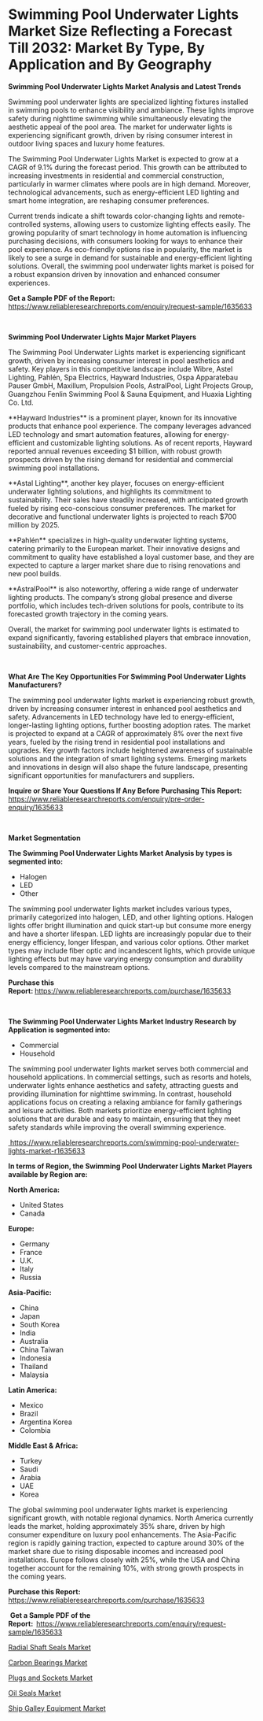<p><h1>Swimming Pool Underwater Lights Market Size Reflecting a Forecast Till 2032: Market By Type, By Application and By Geography</h1></p><p><strong>Swimming Pool Underwater Lights Market Analysis and Latest Trends</strong></p>
<p><p>Swimming pool underwater lights are specialized lighting fixtures installed in swimming pools to enhance visibility and ambiance. These lights improve safety during nighttime swimming while simultaneously elevating the aesthetic appeal of the pool area. The market for underwater lights is experiencing significant growth, driven by rising consumer interest in outdoor living spaces and luxury home features.</p><p>The Swimming Pool Underwater Lights Market is expected to grow at a CAGR of 9.1% during the forecast period. This growth can be attributed to increasing investments in residential and commercial construction, particularly in warmer climates where pools are in high demand. Moreover, technological advancements, such as energy-efficient LED lighting and smart home integration, are reshaping consumer preferences. </p><p>Current trends indicate a shift towards color-changing lights and remote-controlled systems, allowing users to customize lighting effects easily. The growing popularity of smart technology in home automation is influencing purchasing decisions, with consumers looking for ways to enhance their pool experience. As eco-friendly options rise in popularity, the market is likely to see a surge in demand for sustainable and energy-efficient lighting solutions. Overall, the swimming pool underwater lights market is poised for a robust expansion driven by innovation and enhanced consumer experiences.</p></p>
<p><strong>Get a Sample PDF of the Report:&nbsp;</strong> <a href="https://www.reliableresearchreports.com/enquiry/request-sample/1635633?utm_campaign=118&utm_medium=2&utm_source=Github&utm_content=ia&utm_term=16022025&utm_id=swimming-pool-underwater-lights">https://www.reliableresearchreports.com/enquiry/request-sample/1635633</a></p>
<p>&nbsp;</p>
<p><strong>Swimming Pool Underwater Lights Major Market Players</strong></p>
<p><p>The Swimming Pool Underwater Lights market is experiencing significant growth, driven by increasing consumer interest in pool aesthetics and safety. Key players in this competitive landscape include Wibre, Astel Lighting, Pahlén, Spa Electrics, Hayward Industries, Ospa Apparatebau Pauser GmbH, Maxillum, Propulsion Pools, AstralPool, Light Projects Group, Guangzhou Fenlin Swimming Pool & Sauna Equipment, and Huaxia Lighting Co. Ltd.</p><p>**Hayward Industries** is a prominent player, known for its innovative products that enhance pool experience. The company leverages advanced LED technology and smart automation features, allowing for energy-efficient and customizable lighting solutions. As of recent reports, Hayward reported annual revenues exceeding $1 billion, with robust growth prospects driven by the rising demand for residential and commercial swimming pool installations.</p><p>**Astal Lighting**, another key player, focuses on energy-efficient underwater lighting solutions, and highlights its commitment to sustainability. Their sales have steadily increased, with anticipated growth fueled by rising eco-conscious consumer preferences. The market for decorative and functional underwater lights is projected to reach $700 million by 2025.</p><p>**Pahlén** specializes in high-quality underwater lighting systems, catering primarily to the European market. Their innovative designs and commitment to quality have established a loyal customer base, and they are expected to capture a larger market share due to rising renovations and new pool builds.</p><p>**AstralPool** is also noteworthy, offering a wide range of underwater lighting products. The company’s strong global presence and diverse portfolio, which includes tech-driven solutions for pools, contribute to its forecasted growth trajectory in the coming years.</p><p>Overall, the market for swimming pool underwater lights is estimated to expand significantly, favoring established players that embrace innovation, sustainability, and customer-centric approaches.</p></p>
<p>&nbsp;</p>
<p><strong>What Are The Key Opportunities For Swimming Pool Underwater Lights Manufacturers?</strong></p>
<p><p>The swimming pool underwater lights market is experiencing robust growth, driven by increasing consumer interest in enhanced pool aesthetics and safety. Advancements in LED technology have led to energy-efficient, longer-lasting lighting options, further boosting adoption rates. The market is projected to expand at a CAGR of approximately 8% over the next five years, fueled by the rising trend in residential pool installations and upgrades. Key growth factors include heightened awareness of sustainable solutions and the integration of smart lighting systems. Emerging markets and innovations in design will also shape the future landscape, presenting significant opportunities for manufacturers and suppliers.</p></p>
<p><strong>Inquire or Share Your Questions If Any Before Purchasing This Report:</strong> <a href="https://www.reliableresearchreports.com/enquiry/pre-order-enquiry/1635633?utm_campaign=118&utm_medium=2&utm_source=Github&utm_content=ia&utm_term=16022025&utm_id=swimming-pool-underwater-lights">https://www.reliableresearchreports.com/enquiry/pre-order-enquiry/1635633</a></p>
<p>&nbsp;</p>
<p><strong>Market Segmentation</strong></p>
<p><strong>The Swimming Pool Underwater Lights Market Analysis by types is segmented into:</strong></p>
<p><ul><li>Halogen</li><li>LED</li><li>Other</li></ul></p>
<p><p>The swimming pool underwater lights market includes various types, primarily categorized into halogen, LED, and other lighting options. Halogen lights offer bright illumination and quick start-up but consume more energy and have a shorter lifespan. LED lights are increasingly popular due to their energy efficiency, longer lifespan, and various color options. Other market types may include fiber optic and incandescent lights, which provide unique lighting effects but may have varying energy consumption and durability levels compared to the mainstream options.</p></p>
<p><strong>Purchase this Report:&nbsp;</strong><a href="https://www.reliableresearchreports.com/purchase/1635633?utm_campaign=118&utm_medium=2&utm_source=Github&utm_content=ia&utm_term=16022025&utm_id=swimming-pool-underwater-lights">https://www.reliableresearchreports.com/purchase/1635633</a></p>
<p>&nbsp;</p>
<p><strong>The Swimming Pool Underwater Lights Market Industry Research by Application is segmented into:</strong></p>
<p><ul><li>Commercial</li><li>Household</li></ul></p>
<p><p>The swimming pool underwater lights market serves both commercial and household applications. In commercial settings, such as resorts and hotels, underwater lights enhance aesthetics and safety, attracting guests and providing illumination for nighttime swimming. In contrast, household applications focus on creating a relaxing ambiance for family gatherings and leisure activities. Both markets prioritize energy-efficient lighting solutions that are durable and easy to maintain, ensuring that they meet safety standards while improving the overall swimming experience.</p></p>
<p><a href="https://www.reliableresearchreports.com/swimming-pool-underwater-lights-market-r1635633?utm_campaign=118&utm_medium=2&utm_source=Github&utm_content=ia&utm_term=16022025&utm_id=swimming-pool-underwater-lights">&nbsp;https://www.reliableresearchreports.com/swimming-pool-underwater-lights-market-r1635633</a></p>
<p><strong>In terms of Region, the Swimming Pool Underwater Lights Market Players available by Region are:</strong></p>
<p>
    <p> <strong> North America: </strong>
        <ul>
            <li>United States</li>
            <li>Canada</li>
        </ul>
        </p> 
    <p> <strong> Europe: </strong>
        <ul>
            <li>Germany</li>
            <li>France</li>
            <li>U.K.</li>
            <li>Italy</li>
            <li>Russia</li>
        </ul>
        </p> 
    <p> <strong> Asia-Pacific: </strong>
        <ul>
            <li>China</li>
            <li>Japan</li>
            <li>South Korea</li>
            <li>India</li>
            <li>Australia</li>
            <li>China Taiwan</li>
            <li>Indonesia</li>
            <li>Thailand</li>
            <li>Malaysia</li>
        </ul>
        </p> 
    <p> <strong> Latin America: </strong>
        <ul>
            <li>Mexico</li>
            <li>Brazil</li>
            <li>Argentina Korea</li>
            <li>Colombia</li>
        </ul>
        </p> 
    <p> <strong> Middle East & Africa: </strong>
        <ul>
            <li>Turkey</li>
            <li>Saudi</li>
            <li>Arabia</li>
            <li>UAE</li>
            <li>Korea</li>
        </ul>
    </p>
    </p>
<p><p>The global swimming pool underwater lights market is experiencing significant growth, with notable regional dynamics. North America currently leads the market, holding approximately 35% share, driven by high consumer expenditure on luxury pool enhancements. The Asia-Pacific region is rapidly gaining traction, expected to capture around 30% of the market share due to rising disposable incomes and increased pool installations. Europe follows closely with 25%, while the USA and China together account for the remaining 10%, with strong growth prospects in the coming years.</p></p>
<p><strong>Purchase this Report: </strong><a href="https://www.reliableresearchreports.com/purchase/1635633?utm_campaign=118&utm_medium=2&utm_source=Github&utm_content=ia&utm_term=16022025&utm_id=swimming-pool-underwater-lights">https://www.reliableresearchreports.com/purchase/1635633</a></p>
<p>&nbsp;<strong>Get a Sample PDF of the Report:&nbsp;&nbsp;</strong><a href="https://www.reliableresearchreports.com/enquiry/request-sample/1635633?utm_campaign=118&utm_medium=2&utm_source=Github&utm_content=ia&utm_term=16022025&utm_id=swimming-pool-underwater-lights">https://www.reliableresearchreports.com/enquiry/request-sample/1635633</a></p>
<p><strong></strong></p>
<p><p><a href="https://github.com/iroldilom/Market-Research-Report-List-1/blob/main/radial-shaft-seals-market.md?utm_campaign=118&utm_medium=2&utm_source=Github&utm_content=ia&utm_term=16022025&utm_id=swimming-pool-underwater-lights">Radial Shaft Seals Market</a></p><p><a href="https://github.com/watzondechao/Market-Research-Report-List-1/blob/main/carbon-bearings-market.md?utm_campaign=118&utm_medium=2&utm_source=Github&utm_content=ia&utm_term=16022025&utm_id=swimming-pool-underwater-lights">Carbon Bearings Market</a></p><p><a href="https://github.com/slmagaddam/Market-Research-Report-List-1/blob/main/plugs-and-sockets-market.md?utm_campaign=118&utm_medium=2&utm_source=Github&utm_content=ia&utm_term=16022025&utm_id=swimming-pool-underwater-lights">Plugs and Sockets Market</a></p><p><a href="https://github.com/moazugavate/Market-Research-Report-List-1/blob/main/oil-seals-market.md?utm_campaign=118&utm_medium=2&utm_source=Github&utm_content=ia&utm_term=16022025&utm_id=swimming-pool-underwater-lights">Oil Seals Market</a></p><p><a href="https://github.com/chkrselia/Market-Research-Report-List-1/blob/main/ship-galley-equipment-market.md?utm_campaign=118&utm_medium=2&utm_source=Github&utm_content=ia&utm_term=16022025&utm_id=swimming-pool-underwater-lights">Ship Galley Equipment Market</a></p></p>